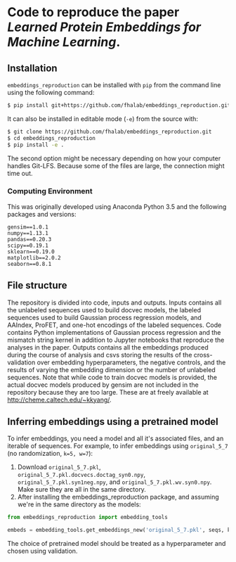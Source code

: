 # Code to reproduce the paper *Learned Protein Embeddings for Machine Learning*.

## Installation

`embeddings_reproduction` can be installed with `pip` from the command line using the following command:

```bash
$ pip install git+https://github.com/fhalab/embeddings_reproduction.git
```

It can also be installed in editable mode (`-e`) from the source with:

```bash
$ git clone https://github.com/fhalab/embeddings_reproduction.git
$ cd embeddings_reproduction
$ pip install -e .
```

The second option might be necessary depending on how your computer handles Git-LFS. Because some of the files are large, the connection might time out.

### Computing Environment

This was originally developed using Anaconda Python 3.5 and the following packages and versions:

```
gensim==1.0.1
numpy==1.13.1
pandas==0.20.3
scipy==0.19.1
sklearn==0.19.0
matplotlib==2.0.2
seaborn==0.8.1
```

## File structure

The repository is divided into code, inputs and outputs. Inputs contains all the unlabeled sequences used to build docvec models, the labeled sequences used to build Gaussian process regression models, and AAIndex, ProFET, and one-hot encodings of the labeled sequences. Code contains Python implementations of Gaussian process regression and the mismatch string kernel in addition to Jupyter notebooks that reproduce the analyses in the paper. Outputs contains all the embeddings produced during the course of analysis and csvs storing the results of the cross-validation over embedding hyperparameters, the negative controls, and the results of varying the embedding dimension or the number of unlabeled sequences. Note that while code to train docvec models is provided, the actual docvec models produced by gensim are not included in the repository because they are too large. These are at freely available at http://cheme.caltech.edu/~kkyang/.

## Inferring embeddings using a pretrained model

To infer embeddings, you need a model and all it's associated files, and an iterable of sequences. For example, to infer embeddings using `original_5_7` (no randomization, `k=5, w=7`):

1. Download `original_5_7.pkl`, `original_5_7.pkl.docvecs.doctag_syn0.npy`, `original_5_7.pkl.syn1neg.npy`, and `original_5_7.pkl.wv.syn0.npy`. Make sure they are all in the same directory. 
2. After installing the embeddings_reproduction package, and assuming we're in the same directory as the models:
```python
from embeddings_reproduction import embedding_tools

embeds = embedding_tools.get_embeddings_new('original_5_7.pkl', seqs, k=5, overlap=False)
```

The choice of pretrained model should be treated as a hyperparameter and chosen using validation. 

